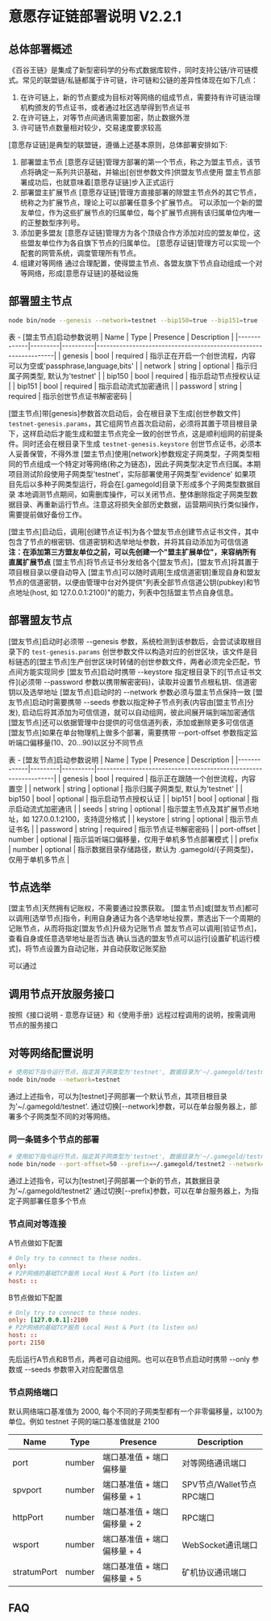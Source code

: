 # 意愿存证链部署说明 V2.2.1

## 总体部署概述

《百谷王链》是集成了新型密码学的分布式数据库软件，同时支持公链/许可链模式。常见的联盟链/私链都属于许可链，许可链和公链的差异性体现在如下几点：
1. 在许可链上，新的节点要成为目标对等网络的组成节点，需要持有许可链治理机构颁发的节点证书，或者通过社区选举得到节点证书
2. 在许可链上，对等节点间通讯需要加密，防止数据外泄
3. 许可链节点数量相对较少，交易速度要求较高

[意愿存证链]是典型的联盟链，遵循上述基本原则，总体部署安排如下:
1. 部署盟主节点
[意愿存证链]管理方部署的第一个节点，称之为盟主节点，该节点将确定一系列共识基础，并输出[创世参数文件]供盟友节点使用
盟主节点部署成功后，也就意味着[意愿存证链]步入正式运行
2. 部署盟主扩展节点
[意愿存证链]管理方直接部署的除盟主节点外的其它节点，统称之为扩展节点，理论上可以部署任意多个扩展节点。
可以添加一个新的盟友单位，作为这些扩展节点的归属单位，每个扩展节点拥有该归属单位内唯一的正整数型序列号。
3. 添加更多盟友
[意愿存证链]管理方为各个顶级合作方添加对应的盟友单位，这些盟友单位作为各自旗下节点的归属单位。
[意愿存证链]管理方可以实现一个配套的网管系统，调度管理所有节点。
4. 组建对等网络
通过合理配置，使得盟主节点、各盟友旗下节点自动组成一个对等网络，形成[意愿存证链]的基础设施

## 部署盟主节点

```bash
node bin/node --genesis --network=testnet --bip150=true --bip151=true --password=bookmansoft
```

表 - [盟主节点]启动参数说明
| Name        | Type    | Presence | Description                                                     |
|-------------|---------|----------|-----------------------------------------------------------------|
| genesis     | bool    | required | 指示正在开启一个创世流程，内容可以为空或'passphrase,language,bits'  |
| network     | string  | optional | 指示归属子网类型, 默认为'testnet'                                 |
| bip150      | bool    | required | 指示启动节点授权认证                                              |
| bip151      | bool    | required | 指示启动流式加密通讯                                              |
| password    | string  | required | 指示创世节点证书解密密码                                          |

[盟主节点]带[genesis]参数首次启动后，会在根目录下生成[创世参数文件] `testnet-genesis.params`，其它组网节点首次启动前，必须将其置于项目根目录下，这样启动后才能生成和盟主节点完全一致的创世节点，这是顺利组网的前提条件。同时还会在根目录下生成 `testnet-genesis.keystore` 创世节点证书，必须本人妥善保管，不得外泄
[盟主节点]使用[network]参数规定子网类型，子网类型相同的节点组成一个特定对等网络(称之为链态)，因此子网类型决定节点归属。本期项目测试阶段使用子网类型'testnet'，实际部署使用子网类型'evidence' 
如果项目先后以多种子网类型运行，将会在[.gamegold]目录下形成多个子网类型数据目录
本地调测节点期间，如需删库操作，可以关闭节点、整体删除指定子网类型数据目录、再重新运行节点。注意这将损失全部历史数据，运营期间执行类似操作，需要提前做好备份工作。

[盟主节点]启动后，调用[创建节点证书]为各个盟友节点创建节点证书文件，其中包含了节点的根密钥、信道密钥和选举地址参数，并将其自动添加为可信信道
**注：在添加第三方盟友单位之前，可以先创建一个"盟主扩展单位"，来容纳所有直属扩展节点**
[盟主节点]将节点证书分发给各个[盟友节点]，[盟友节点]将其置于项目根目录以便自动导入
[盟主节点]可以随时调用[生成信道密钥]重现自身和盟友节点的信道密钥，以便由管理中台对外提供"列表全部节点信道公钥(pubkey)和节点地址(host, 如 127.0.0.1:2100)"的能力，列表中包括盟主节点自身信息。

## 部署盟友节点

[盟友节点]启动时必须带 --genesis 参数，系统检测到该参数后，会尝试读取根目录下的 `test-genesis.params` 创世参数文件以构造对应的创世区块，该文件是目标链态的[盟主节点]生产创世区块时转储的创世参数文件，两者必须完全匹配，节点间方能实现同步
[盟友节点]启动时携带 --keystore 指定根目录下的[节点证书文件](必须带 --password 参数以携带解密密码)，读取并设置节点根私钥、信道密钥以及选举地址
[盟友节点]启动时的 --network 参数必须与盟主节点保持一致
[盟友节点]启动时需要携带 --seeds 参数以指定种子节点列表(内容由[盟主节点]分发), 启动后将其添加为可信信道，就可以自动组网，彼此间展开端到端加密通信
[盟友节点]还可以依据管理中台提供的可信信道列表，添加或删除更多可信信道
[盟友节点]如果在单台物理机上做多个部署，需要携带 --port-offset 参数指定监听端口偏移量(10、20...90)以区分不同节点

表 - [盟友节点]启动参数说明
| Name        | Type    | Presence | Description                                                     |
|-------------|---------|----------|-----------------------------------------------------------------|
| genesis     | bool    | required | 指示正在跟随一个创世流程，内容置空                                 |
| network     | string  | optional | 指示归属子网类型, 默认为'testnet'                                 |
| bip150      | bool    | optional | 指示启动节点授权认证                                              |
| bip151      | bool    | optional | 指示启动流式加密通讯                                              |
| seeds       | string  | optional | 指示盟主节点及其扩展节点地址，如 127.0.0.1:2100，支持逗分格式       |
| keystore    | string  | optional | 指示节点证书名                                                   |
| password    | string  | required | 指示节点证书解密密码                                              |
| port-offset | number  | optional | 指示监听端口偏移量，仅用于单机多节点部署模式                        |
| prefix      | number  | optional | 指示数据目录存储路径，默认为 .gamegold/{子网类型}，仅用于单机多节点  |

## 节点选举

[盟主节点]天然拥有记账权，不需要通过投票获取。
[盟主节点]或[盟友节点]都可以调用[选举节点]指令，利用自身通证为各个选举地址投票，票选出下一个周期的记账节点，从而将指定[盟友节点]升级为记账节点
盟友节点可以调用[验证节点]，查看自身或任意选举地址是否当选
确认当选的盟友节点可以运行[设置矿机运行模式]，将节点设置为自动记账，并自动获取记账奖励

可以通过

## 调用节点开放服务接口

按照《接口说明 - 意愿存证链》和《使用手册》远程过程调用的说明，按需调用节点的服务接口

## 对等网络配置说明

```bash
# 使用如下指令运行节点，指定其子网类型为'testnet', 数据目录为'~/.gamegold/testnet'
node bin/node --network=testnet
```

通过上述指令，可以为[testnet]子网部署一个默认节点，其项目根目录为'~/.gamegold/testnet'. 
通过切换[--network]参数，可以在单台服务器上，部署多个子网类型不同的对等网络。

### 同一条链多个节点的部署

```bash
# 使用如下指令运行节点，指定其子网类型为'testnet', 数据目录为'~/.gamegold/testnet2', 端口设置偏移量50
node bin/node --port-offset=50 --prefix=~/.gamegold/testnet2 --network=testnet
```

通过上述指令，可以为[testnet]子网部署一个新的节点，其数据目录为'~/.gamegold/testnet2'
通过切换[--prefix]参数，可以在单台服务器上，为指定子网部署任意多个节点

### 节点间对等连接

A节点做如下配置
```conf
# Only try to connect to these nodes.
only:
# P2P网络的基础TCP服务 Local Host & Port (to listen on)
host: ::
```

B节点做如下配置
```conf
# Only try to connect to these nodes.
only: [127.0.0.1]:2100
# P2P网络的基础TCP服务 Local Host & Port (to listen on)
host: ::
port: 2150
```

先后运行A节点和B节点，两者可自动组网。也可以在B节点启动时携带 --only 参数或 --seeds 参数带入对应配置信息

### 节点网络端口

默认网络端口基准值为 2000, 每个不同的子网类型都有一个非零偏移量，以100为单位。例如 testnet 子网的端口基准值就是 2100

| Name        | Type    | Presence | Description                                                   |
|-------------|---------|----------------------------|---------------------------------------------|
| port        | number  | 端口基准值 + 端口偏移量      |  对等网络通讯端口                            |
| spvport     | number  | 端口基准值 + 端口偏移量 + 1  |  SPV节点/Wallet节点RPC端口                   |
| httpPort    | number  | 端口基准值 + 端口偏移量 + 2  |  RPC端口                                    |
| wsport      | number  | 端口基准值 + 端口偏移量 + 4  |  WebSocket通讯端口                          |
| stratumPort | number  | 端口基准值 + 端口偏移量 + 5  |  矿机协议通讯端口                            |


## FAQ
